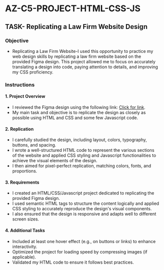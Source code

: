 # AZ-C5-PROJECT-HTML-CSS-JS

## TASK- Replicating a Law Firm Website Design

### Objective

- Replicating a Law Firm Website-I used this opportunity to practice my web design skills by replicating a law firm website based on the provided Figma design. This project allowed me to focus on accurately translating a design into code, paying attention to details, and improving my CSS proficiency.

### Instructions

#### 1. Project Overview

- I reviewed the Figma design using the following link: [Click for link](https://www.figma.com/file/QUreEf9IO2uhYH5ZKyAh0y/Law-firm-site?type=design&node-id=0-1&mode=design&t=zLcGAO8wFUNjAfN9-0).
- My main task and objective is to replicate the design as closely as possible using HTML and CSS and some few Javascript code.

#### 2. Replication

- I carefully studied the design, including layout, colors, typography, buttons, and spacing.
- I wrote a well-structured HTML code to represent the various sections of the website and applied CSS styling and Javascript functionalities to achieve the visual elements of the design.
- I then aimed for pixel-perfect replication, matching colors, fonts, and proportions.

#### 3. Requirements

- I created an HTML/CSS/Javascript project dedicated to replicating the provided Figma design.
- I used semantic HTML tags to structure the content logically and applied CSS styling to accurately reproduce the design's visual components.
- I also ensured that the design is responsive and adapts well to different screen sizes.

#### 4. Additional Tasks

- Included at least one hover effect (e.g., on buttons or links) to enhance interactivity.
- Optimized the project for loading speed by compressing images (if applicable).
- Validated my HTML code to ensure it follows best practices.
